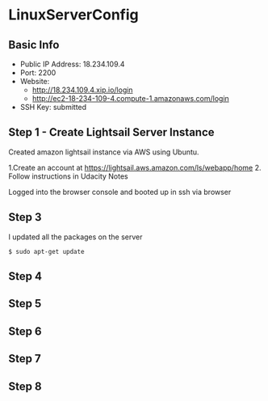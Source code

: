 # LinuxServerConfig

## Basic Info

* Public IP Address: 18.234.109.4
* Port: 2200
* Website: 
    * http://18.234.109.4.xip.io/login
    * http://ec2-18-234-109-4.compute-1.amazonaws.com/login
* SSH Key: submitted

## Step 1 - Create Lightsail Server Instance
Created amazon lightsail instance via AWS using Ubuntu.

1.Create an account at https://lightsail.aws.amazon.com/ls/webapp/home
2. Follow instructions in Udacity Notes

Logged into the browser console and booted up in ssh via browser

## Step 3
I updated all the packages on the server
```ssh
$ sudo apt-get update
```

## Step 4
 
## Step 5

## Step 6

## Step 7

## Step 8